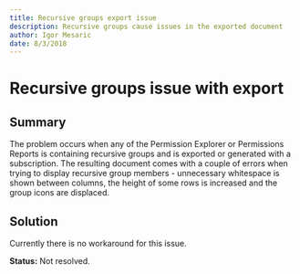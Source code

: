 ```yaml
---
title: Recursive groups export issue
description: Recursive groups cause issues in the exported document
author: Igor Mesaric
date: 8/3/2018
---
```


# Recursive groups issue with export

## **Summary**

The problem occurs when any of the Permission Explorer or Permissions Reports is containing recursive groups and is exported or generated with a subscription. The resulting document comes with a couple of errors when trying to display recursive group members - unnecessary whitespace is shown between columns, the height of some rows is increased and the group icons are displaced.

## **Solution**

Currently there is no workaround for this issue.

**Status:** Not resolved.

